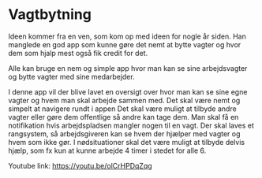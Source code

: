 # Vagtbytning

Ideen kommer fra en ven, som kom op med ideen for nogle år siden.
Han manglede en god app som kunne gøre det nemt at bytte vagter og hvor dem som hjalp mest også fik credit for det.

Alle kan bruge en nem og simple app hvor man kan se sine arbejdsvagter og bytte vagter med sine medarbejder.

I denne app vil der blive lavet en oversigt over hvor man kan se sine egne vagter og hvem man skal arbejde sammen med.
Det skal være nemt og simpelt at navigere rundt i appen
Det skal være muligt at tilbyde andre vagter eller gøre dem offentlige så andre kan tage dem.
Man skal få en notifikation hvis arbejdspladsen mangler nogen til en vagt.
Der skal laves et rangsystem, så arbejdsgiveren kan se hvem der hjælper med vagter og hvem som ikke gør.
I nødsituationer skal det være muligt at tilbyde delvis hjælp, som fx kun at kunne arbejde 4 timer i stedet for alle 6.

Youtube link:
https://youtu.be/olCrHPDqZqg
